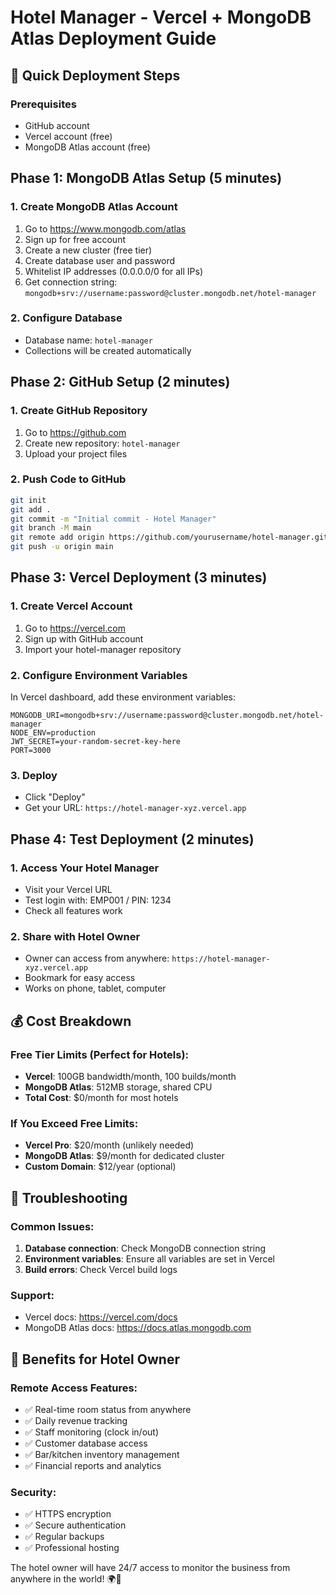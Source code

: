 # Hotel Manager - Vercel + MongoDB Atlas Deployment Guide

## 🚀 Quick Deployment Steps

### Prerequisites
- GitHub account
- Vercel account (free)
- MongoDB Atlas account (free)

## Phase 1: MongoDB Atlas Setup (5 minutes)

### 1. Create MongoDB Atlas Account
1. Go to https://www.mongodb.com/atlas
2. Sign up for free account
3. Create a new cluster (free tier)
4. Create database user and password
5. Whitelist IP addresses (0.0.0.0/0 for all IPs)
6. Get connection string: `mongodb+srv://username:password@cluster.mongodb.net/hotel-manager`

### 2. Configure Database
- Database name: `hotel-manager`
- Collections will be created automatically

## Phase 2: GitHub Setup (2 minutes)

### 1. Create GitHub Repository
1. Go to https://github.com
2. Create new repository: `hotel-manager`
3. Upload your project files

### 2. Push Code to GitHub
```bash
git init
git add .
git commit -m "Initial commit - Hotel Manager"
git branch -M main
git remote add origin https://github.com/yourusername/hotel-manager.git
git push -u origin main
```

## Phase 3: Vercel Deployment (3 minutes)

### 1. Create Vercel Account
1. Go to https://vercel.com
2. Sign up with GitHub account
3. Import your hotel-manager repository

### 2. Configure Environment Variables
In Vercel dashboard, add these environment variables:
```
MONGODB_URI=mongodb+srv://username:password@cluster.mongodb.net/hotel-manager
NODE_ENV=production
JWT_SECRET=your-random-secret-key-here
PORT=3000
```

### 3. Deploy
- Click "Deploy"
- Get your URL: `https://hotel-manager-xyz.vercel.app`

## Phase 4: Test Deployment (2 minutes)

### 1. Access Your Hotel Manager
- Visit your Vercel URL
- Test login with: EMP001 / PIN: 1234
- Check all features work

### 2. Share with Hotel Owner
- Owner can access from anywhere: `https://hotel-manager-xyz.vercel.app`
- Bookmark for easy access
- Works on phone, tablet, computer

## 💰 Cost Breakdown

### Free Tier Limits (Perfect for Hotels):
- **Vercel**: 100GB bandwidth/month, 100 builds/month
- **MongoDB Atlas**: 512MB storage, shared CPU
- **Total Cost**: $0/month for most hotels

### If You Exceed Free Limits:
- **Vercel Pro**: $20/month (unlikely needed)
- **MongoDB Atlas**: $9/month for dedicated cluster
- **Custom Domain**: $12/year (optional)

## 🔧 Troubleshooting

### Common Issues:
1. **Database connection**: Check MongoDB connection string
2. **Environment variables**: Ensure all variables are set in Vercel
3. **Build errors**: Check Vercel build logs

### Support:
- Vercel docs: https://vercel.com/docs
- MongoDB Atlas docs: https://docs.atlas.mongodb.com

## 🎯 Benefits for Hotel Owner

### Remote Access Features:
- ✅ Real-time room status from anywhere
- ✅ Daily revenue tracking
- ✅ Staff monitoring (clock in/out)
- ✅ Customer database access
- ✅ Bar/kitchen inventory management
- ✅ Financial reports and analytics

### Security:
- ✅ HTTPS encryption
- ✅ Secure authentication
- ✅ Regular backups
- ✅ Professional hosting

The hotel owner will have 24/7 access to monitor the business from anywhere in the world! 🌍📱
